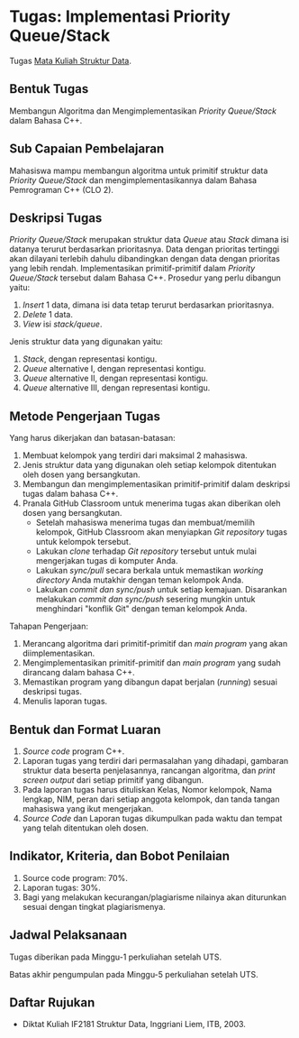 # Tugas: Implementasi Priority Queue/Stack

Tugas [Mata Kuliah Struktur Data](https://struktur-data.github.io/syllabus/).

## Bentuk Tugas

Membangun Algoritma dan Mengimplementasikan _Priority Queue/Stack_ dalam Bahasa C++.

## Sub Capaian Pembelajaran

Mahasiswa mampu membangun algoritma untuk primitif struktur data _Priority Queue/Stack_ dan mengimplementasikannya dalam Bahasa Pemrograman C++ (CLO 2).

## Deskripsi Tugas

_Priority Queue/Stack_ merupakan struktur data _Queue_ atau _Stack_ dimana isi datanya terurut berdasarkan prioritasnya. Data dengan prioritas tertinggi akan dilayani terlebih dahulu dibandingkan dengan data dengan prioritas yang lebih rendah. Implementasikan primitif-primitif dalam _Priority Queue/Stack_ tersebut dalam Bahasa C++. Prosedur yang perlu dibangun yaitu:

1.	_Insert_ 1 data, dimana isi data tetap terurut berdasarkan prioritasnya.
2.	_Delete_ 1 data.
3.	_View_ isi _stack/queue_.

Jenis struktur data yang digunakan yaitu:

1.	_Stack_, dengan representasi kontigu.
2.	_Queue_ alternative I, dengan representasi kontigu.
3.	_Queue_ alternative II, dengan representasi kontigu.
4.	_Queue_ alternative III, dengan representasi kontigu.

## Metode Pengerjaan Tugas

Yang harus dikerjakan dan batasan-batasan:

1. Membuat kelompok yang terdiri dari maksimal 2 mahasiswa.
2. Jenis struktur data yang digunakan oleh setiap kelompok ditentukan oleh dosen yang bersangkutan.
3. Membangun dan mengimplementasikan primitif-primitif dalam deskripsi tugas dalam bahasa C++.
4. Pranala GitHub Classroom untuk menerima tugas akan diberikan oleh dosen yang bersangkutan.
   * Setelah mahasiswa menerima tugas dan membuat/memilih kelompok, GitHub Classroom akan menyiapkan _Git repository_ tugas untuk kelompok tersebut.
   * Lakukan _clone_ terhadap _Git repository_ tersebut untuk mulai mengerjakan tugas di komputer Anda.
   * Lakukan _sync/pull_ secara berkala untuk memastikan _working directory_ Anda mutakhir dengan teman kelompok Anda.
   * Lakukan _commit dan sync/push_ untuk setiap kemajuan. Disarankan melakukan _commit dan sync/push_ sesering mungkin untuk menghindari "konflik Git" dengan teman kelompok Anda.

Tahapan Pengerjaan:

1.	Merancang algoritma dari primitif-primitif dan _main program_ yang akan diimplementasikan.
2.	Mengimplementasikan primitif-primitif dan _main program_ yang sudah dirancang dalam bahasa C++.
3.	Memastikan program yang dibangun dapat berjalan (_running_) sesuai deskripsi tugas.
4.	Menulis laporan tugas.

## Bentuk dan Format Luaran

1.	_Source code_ program C++.
2.	Laporan tugas yang terdiri dari permasalahan yang dihadapi, gambaran struktur data beserta penjelasannya, rancangan algoritma, dan _print screen output_ dari setiap primitif yang dibangun.
3.	Pada laporan tugas harus dituliskan Kelas, Nomor kelompok, Nama lengkap, NIM, peran dari setiap anggota kelompok, dan tanda tangan mahasiswa yang ikut mengerjakan.
4.	_Source Code_ dan Laporan tugas dikumpulkan pada waktu dan tempat yang telah ditentukan oleh dosen.

## Indikator, Kriteria, dan Bobot Penilaian

1.	Source code program: 70%.
2.	Laporan tugas: 30%.
3.	Bagi yang melakukan kecurangan/plagiarisme nilainya akan diturunkan sesuai dengan tingkat plagiarismenya.

## Jadwal Pelaksanaan

Tugas diberikan pada Minggu-1 perkuliahan setelah UTS.

Batas akhir pengumpulan pada Minggu-5 perkuliahan setelah UTS.

## Daftar Rujukan

* Diktat Kuliah IF2181 Struktur Data, Inggriani Liem, ITB, 2003.
